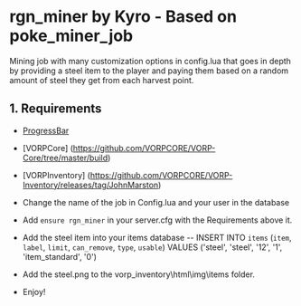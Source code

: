 # rgn_miner by Kyro - Based on poke_miner_job
 Mining job with many customization options in config.lua that goes in depth by providing a
 steel item to the player and paying them based on a random amount of steel they get from each harvest point.

## 1. Requirements
- [ProgressBar](https://github.com/PokeSerGG/RedM-ProgressBar)
- [VORPCore] (https://github.com/VORPCORE/VORP-Core/tree/master/build)
- [VORPInventory] (https://github.com/VORPCORE/VORP-Inventory/releases/tag/JohnMarston)

- Change the name of the job in Config.lua and your user in the database
- Add ```ensure rgn_miner``` in your server.cfg with the Requirements above it.
- Add the steel item into your items database -- INSERT INTO `items` (`item`, `label`, `limit`, `can_remove`, `type`, `usable`) VALUES ('steel', 'steel', '12', '1', 'item_standard', '0')
- Add the steel.png to the vorp_inventory\html\img\items folder.
- Enjoy!
